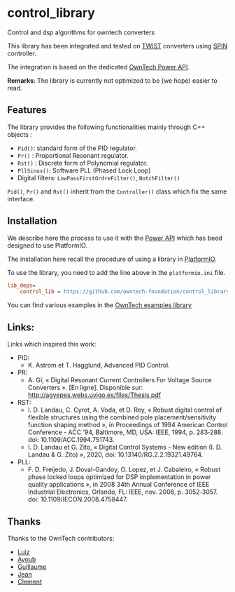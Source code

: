 # control_library

Control and dsp algorithms for owntech converters

This library has been integrated and tested on [TWIST](https://github.com/owntech-foundation/TWIST) converters using [SPIN](https://github.com/owntech-foundation/SPIN) controller.

The integration is based on the dedicated [OwnTech Power API](https://github.com/owntech-foundation/Core).

__Remarks__: The library is currently not optimized to be (we hope) easier to read.

## Features

The library provides the following functionalities mainly through C++ objects :
 * `Pid()`: standard form of the PID regulator.
 * `Pr()` : Proportional Resonant regulator.
 * `Rst()` : Discrete form of Polynomial regulator.
 * `PllSinus()`: Software PLL (Phased Lock Loop)
 * Digital filters: `LowPassFirstOrdreFilter()`, `NotchFilter()`

`Pid()`, `Pr()` and `Rst()` inherit from the `Controller()` class which fix the same interface.


## Installation

We describe here the process to use it with the [Power API](https://github.com/owntech-foundation/Core) which has beed designed to use PlatformIO.

The installation here recall the procedure of using a library in [PlatformIO](https://docs.platformio.org/en/latest/librarymanager/index.html).

To use the library, you need to add the line above in the `platformio.ini` file.

```ini
lib_deps=
    control_lib = https://github.com/owntech-foundation/control_library.git
```

You can find various examples in the [OwnTech examples library](https://github.com/owntech-foundation/examples) 

## Links:

Links which inspired this work:

* PID:
  * K. Astrom et T. Hagglund, Advanced PID Control.
* PR:
  * A. Gï, « Digital Resonant Current Controllers For Voltage Source Converters ». [En ligne]. Disponible sur: http://agyepes.webs.uvigo.es/files/Thesis.pdf
* RST:
  * I. D. Landau, C. Cyrot, A. Voda, et D. Rey, « Robust digital control of flexible structures using the combined pole placement/sensitivity function shaping method », in Proceedings of 1994 American Control Conference - ACC ’94, Baltimore, MD, USA: IEEE, 1994, p. 283‑288. doi: 10.1109/ACC.1994.751743.
  * I. D. Landau et G. Zito, « Digital Control Systems - New edition (I. D. Landau &amp; G. Zito) », 2020, doi: 10.13140/RG.2.2.19321.49764.
* PLL:
  * F. D. Freijedo, J. Doval-Gandoy, O. Lopez, et J. Cabaleiro, « Robust phase locked loops optimized for DSP implementation in power quality applications », in 2008 34th Annual Conference of IEEE Industrial Electronics, Orlando, FL: IEEE, nov. 2008, p. 3052‑3057. doi: 10.1109/IECON.2008.4758447.
 
## Thanks

Thanks to the OwnTech contributors:

* [Luiz](https://github.com/luizvilla)
* [Ayoub](https://github.com/Ayoub-Farah)
* [Guillaume](https://github.com/guigur)
* [Jean](https://github.com/jalinei)
* [Clement](https://github.com/cfoucher-laas)
